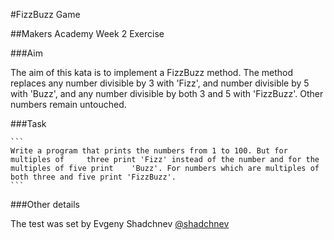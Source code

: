 #FizzBuzz Game


##Makers Academy Week 2 Exercise


###Aim

The aim of this kata is to implement a FizzBuzz method. The method replaces any number divisible by 3 with 'Fizz', and number divisible by 5 with 'Buzz', and any number divisible by both 3 and 5 with 'FizzBuzz'. Other numbers remain untouched.


###Task


	```
	Write a program that prints the numbers from 1 to 100. But for multiples of 	three print 'Fizz' instead of the number and for the multiples of five print 	'Buzz'. For numbers which are multiples of both three and five print 'FizzBuzz'.
	```

###Other details

The test was set by Evgeny Shadchnev [@shadchnev](https://github.com/shadchnev)

